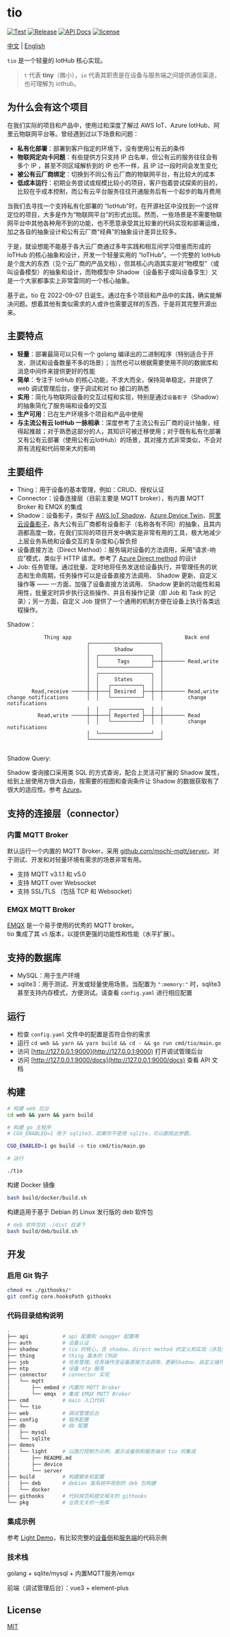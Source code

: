 # tio

[![Test](https://github.com/ruffjs/tio/workflows/test/badge.svg)](https://github.com/ruffjs/tio/actions?query=workflow:test)
[![Release](https://img.shields.io/github/v/release/ruffjs/tio)](https://github.com/ruffjs/tio/releases)
[![API Docs](https://img.shields.io/badge/api-documentation-blue)](https://ruffjs.github.io/tio/)
[![license][license]](LICENSE)

[中文](README.md) | [English](README_en.md)

`tio` 是一个轻量的 IotHub 核心实现。

  
>`t` 代表 **tiny**（微小），`io` 代表其职责是在设备与服务端之间提供通信渠道，也可理解为 iothub。


## 为什么会有这个项目

在我们实际的项目和产品中，使用过和深度了解过 AWS IoT、Azure IotHub、阿里云物联网平台等。曾经遇到过以下场景和问题： 

- **私有化部署**：部署到客户指定的环境下，没有使用公有云的条件
- **物联网定向卡问题**：有些提供方只支持 IP 白名单，但公有云的服务往往会有多个 IP ，甚至不同区域解析到的 IP 也不一样，且 IP 过一段时间会发生变化
- **被公有云厂商绑定**：切换到不同公有云厂商的物联网平台，有比较大的成本
- **低成本运行**：初期业务尝试或规模比较小的项目，客户抱着尝试探索的目的，比较在乎成本控制，而公有云平台服务往往开通服务后有一个起步的每月费用
 
当我们去寻找一个支持私有化部署的 “IotHub”时，在开源社区中没找到一个这样定位的项目，大多是作为“物联网平台”的形式出现。然而，一些场景是不需要物联网平台中其他各种用不到的功能，也不愿意承受其比较重的代码实现和部署运维，加之各自的抽象设计和公有云厂商“经典”的抽象设计差异比较多。  

于是，就设想能不能基于各大云厂商通过多年实践和相互间学习借鉴而形成的 IoTHub 的核心抽象和设计，开发一个轻量实用的 “IoTHub”。一个完整的 IotHub 是个庞大的东西（见个云厂商的产品文档），但其核心内涵其实是对“物模型”（或叫设备模型）的抽象和设计，而物模型中 Shadow（设备影子或叫设备孪生）又是一个大家都事实上非常雷同的一个核心抽象。

基于此，tio 在 2022-09-07 日诞生。通过在多个项目和产品中的实践，确实能解决问题。想着其他有类似需求的人或许也需要这样的东西，于是将其完整开源出来。  


## 主要特点

- **轻量**：部署最简可以只有一个 golang 编译出的二进制程序（特别适合于开发、测试和设备数量不多的场景）；当然也可以根据需要使用不同的数据库和消息中间件来提供更好的性能
- **简单**：专注于 IotHub 的核心功能，不求大而全，保持简单稳定。并提供了 web 调试管理后台，便于调试和对 tio 接口的熟悉
- **实用**：简化与物联网设备的交互过程和实现，特别是通过`设备影子`（Shadow）的抽象简化了服务端和设备的交互
- **生产可用**：已在生产环境多个项目和产品中使用
- **与主流公有云 IotHub 一脉相承**：深度参考了主流公有云厂商的设计抽象，经得起推敲；对于熟悉这部分的人，其知识可被迁移使用；对于既有私有化部署又有公有云部署（使用公有云IotHub）的场景，其对接方式非常类似，不会对原有流程和代码带来大的影响

## 主要组件

- Thing：用于设备的基本管理，例如：CRUD、授权认证
- Connector：设备连接层（目前主要是 MQTT broker），有内置 MQTT Broker 和 EMQX 的集成
- Shadow：设备影子，类似于 [AWS IoT Shadow](https://docs.aws.amazon.com/iot/latest/developerguide/device-shadow-document.html)、[Azure Device Twin](https://learn.microsoft.com/zh-cn/azure/iot-hub/iot-hub-devguide-device-twins)、[阿里云设备影子](https://help.aliyun.com/document_detail/53930.html)，各大公有云厂商都有设备影子（名称各有不同）的抽象，且其内涵都高度一致，在我们实际的项目开发中确实是非常有用的工具，极大地减少上层业务系统和设备交互的复杂度和心智负担
- 设备直接方法（Direct Method）：服务端对设备的方法调用，采用“请求-响应”模式，类似于 HTTP 请求。参考了 [Azure Direct method](https://learn.microsoft.com/zh-cn/azure/iot-hub/iot-hub-devguide-direct-methods) 的设计
- Job: 任务管理。通过批量、定时地将任务发送给设备执行，并管理任务的状态和生命周期，任务操作可以是设备直接方法调用、 Shadow 更新、自定义操作等 —— 一方面，加强了设备直接方法调用、 Shadow 更新的功能性和易用性，批量定时异步执行这些操作、并且有操作记录（即 Job 和 Task 的记录）；另一方面，自定义 Job 提供了一个通用的机制方便在设备上执行各类远程操作。


Shadow：

```
            Thing app                                     Back end
                          ┌───────────────────────┐
                          │        Shadow         │
                          │  ┌─────────────────┐  │
                          │  │      Tags       ├──┼─────── Read,write
                          │  └─────────────────┘  │
                          │  ┌─────────────────┐  │
                          │  │     States      │  │
                          │  │   ┌──────────┐  │  │
        Read,receive ─────┼──┼───┤ Desired  ├──┼──┼─────── Read,write
change notifications      │  │   └──────────┘  │  │        change notifications
                          │  │   ┌──────────┐  │  │
          Read,write ─────┼──┼───┤ Reported ├──┼──┼─────── Read
                          │  │   └──────────┘  │  │        change notifications
                          │  └─────────────────┘  │
                          └───────────────────────┘
                          
```

Shadow Query:  

Shadow 查询接口采用类 SQL 的方式查询，配合上灵活可扩展的 Shadow 属性，给到上层使用方很大自由，按需要的视图和查询条件让 Shadow 的数据获取有了很大的适应性。参考 [Azure](https://learn.microsoft.com/zh-cn/azure/iot-hub/iot-hub-devguide-query-language)。


## 支持的连接层（connector）


### 内置 MQTT Broker

默认运行一个内置的 MQTT Broker，采用 [github.com/mochi-mqtt/server](https://github.com/mochi-mqtt/server)。对于测试、开发和对轻量环境有需求的场景非常有用。  

- 支持 MQTT v3.1.1 和 v5.0
- 支持 MQTT over Websocket
- 支持 SSL/TLS （包括 TCP 和 Websocket）


### EMQX MQTT Broker

[EMQX](https://github.com/emqx/emqx)  是一个易于使用的优秀的 MQTT broker。  
tio 集成了其 `v5` 版本，以提供更强的功能性和性能（水平扩展）。

## 支持的数据库

- MySQL：用于生产环境
- sqlite3：用于测试、开发或轻量使用场景。当配置为 `":memory:"` 时，sqlite3 甚至支持内存模式，方便测试。请查看 `config.yaml` 进行相应配置

## 运行

- 检查 `config.yaml` 文件中的配置是否符合你的需求
- 运行 `cd web && yarn && yarn build && cd - && go run cmd/tio/main.go`
- 访问 [http://127.0.0.1:9000](http://127.0.0.1:9000) 打开调试管理后台
- 访问 [http://127.0.0.1:9000/docs](http://127.0.0.1:9000/docs) 查看 API 文档

## 构建

```bash
# 构建 web 后台
cd web && yarn && yarn build

# 构建 go 主程序
# CGO_ENABLED=1 用于 sqlite3，如果你不使用 sqlite，可以删除此参数。

CGO_ENABLED=1 go build -o tio cmd/tio/main.go

# 运行

./tio

```

构建 Docker 镜像

```bash
bash build/docker/build.sh
```

构建适用于基于 Debian 的 Linux 发行版的 deb 软件包

```bash
# deb 软件包在 ./dist 目录下
bash build/deb/build.sh
```

## 开发

### 启用 Git 钩子

```bash
chmod +x ./githooks/*
git config core.hooksPath githooks
```

### 代码目录结构说明

```bash
.
├── api           # api 配置和 swagger 配置等
├── auth          # 设备认证
├── shadow        # tio 的核心，含 shadow、direct method 的定义和实现（涉及到消息通信的部分在 connector 中)
├── thing         # thing 基本的 CRUD
├── job           # 任务管理。任务操作含设备直接方法调用、更新Shadow、自定义操作等
├── ntp           # 设备 ntp 服务
├── connector     # connector 实现
│   └── mqtt
│       ├── embed # 内置的 MQTT Broker
│       └── emqx  # 集成 EMQX MQTT Broker
├── cmd           # main 入口代码
│   └── tio
├── web           # 调试管理后台
├── config        # 程序配置
├── db            # db 配置
│   ├── mysql
│   └── sqlite
├── demos
│   └── light     # 以路灯控制为示例，展示设备侧和服务端对 tio 的集成
│       ├── README.md
│       ├── device
│       └── server
├── build         # 构建脚本和配置
│   ├── deb       # debian 类系统中用到的 deb 包构建
│   └── docker
├── githooks      # 代码规范和提交相关的 githooks
└── pkg           # 业务无关的一些库
```

### 集成示例

参考 [Light Demo](demos/light/README.md)，有比较完整的[设备侧](./demos/light/device/)和[服务端](./demos/light/server/)的代码示例


### 技术栈

golang + sqlite/mysql +  内置MQTT服务/emqx

前端（调试管理后台）：vue3 + element-plus


## License

[MIT](LICENSE)

[license]: https://img.shields.io/badge/license-MIT-blue.svg
